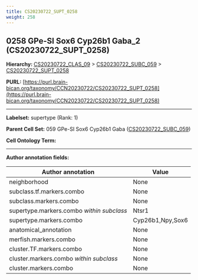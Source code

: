 ```yaml
---
title: CS20230722_SUPT_0258
weight: 258
---
```

## 0258 GPe-SI Sox6 Cyp26b1 Gaba_2 (CS20230722_SUPT_0258)
<b>Hierarchy: </b>
[CS20230722_CLAS_09](../CS20230722_CLAS_09) >
[CS20230722_SUBC_059](../CS20230722_SUBC_059) >
[CS20230722_SUPT_0258](../CS20230722_SUPT_0258)

**PURL:** [https://purl.brain-bican.org/taxonomy/CCN20230722/CS20230722_SUPT_0258](https://purl.brain-bican.org/taxonomy/CCN20230722/CS20230722_SUPT_0258)

---


**Labelset:** supertype (Rank: 1)

**Parent Cell Set:** 059 GPe-SI Sox6 Cyp26b1 Gaba ([CS20230722_SUBC_059](../CS20230722_SUBC_059))



**Cell Ontology Term:** 

[MARKER GENES.]: #


---

[TRANSFERRED ANNOTATIONS.]: #


[AUTHOR ANNOTATION FIELDS.]: #


**Author annotation fields:**

| Author annotation | Value |
|-------------------|-------|
|neighborhood|None|
|subclass.tf.markers.combo|None|
|subclass.markers.combo|None|
|supertype.markers.combo _within subclass_|Ntsr1|
|supertype.markers.combo|Cyp26b1,Npy,Sox6|
|anatomical_annotation|None|
|merfish.markers.combo|None|
|cluster.TF.markers.combo|None|
|cluster.markers.combo _within subclass_|None|
|cluster.markers.combo|None|
